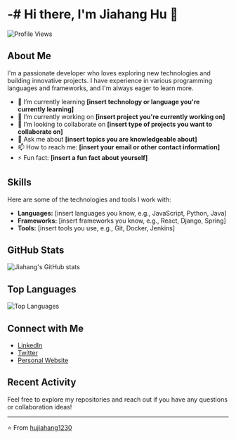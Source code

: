 # -# Hi there, I'm Jiahang Hu 👋

![Profile Views](https://komarev.com/ghpvc/?username=hujiahang1230&color=blue)

## About Me

I'm a passionate developer who loves exploring new technologies and building innovative projects. I have experience in various programming languages and frameworks, and I'm always eager to learn more.

- 🌱 I’m currently learning **[insert technology or language you're currently learning]**
- 🔭 I’m currently working on **[insert project you're currently working on]**
- 👯 I’m looking to collaborate on **[insert type of projects you want to collaborate on]**
- 💬 Ask me about **[insert topics you are knowledgeable about]**
- 📫 How to reach me: **[insert your email or other contact information]**
- ⚡ Fun fact: **[insert a fun fact about yourself]**

## Skills

Here are some of the technologies and tools I work with:

- **Languages:** [insert languages you know, e.g., JavaScript, Python, Java]
- **Frameworks:** [insert frameworks you know, e.g., React, Django, Spring]
- **Tools:** [insert tools you use, e.g., Git, Docker, Jenkins]

## GitHub Stats

![Jiahang's GitHub stats](https://github-readme-stats.vercel.app/api?username=hujiahang1230&show_icons=true&theme=radical)

## Top Languages

![Top Languages](https://github-readme-stats.vercel.app/api/top-langs/?username=hujiahang1230&layout=compact&theme=radical)

## Connect with Me

- [LinkedIn](https://www.linkedin.com/in/[your-linkedin-username])
- [Twitter](https://twitter.com/[your-twitter-username])
- [Personal Website](https://[your-website-url])

## Recent Activity

<!--START_SECTION:activity-->
<!--END_SECTION:activity-->

Feel free to explore my repositories and reach out if you have any questions or collaboration ideas!

---

⭐️ From [hujiahang1230](https://github.com/hujiahang1230)
